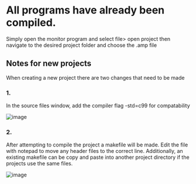# All programs have already been compiled.
Simply open the monitor program and select file> open project
then navigate to the desired project folder and choose the .amp file
## Notes for new projects
When creating a new project there are two changes that need to be made
### 1.
In the source files window, add the compiler flag -std=c99 for compatability

![image](https://github.com/jaspack/ECE346-Labs-in-C/assets/141270994/04b75b06-b4b1-4c8a-bc7c-8434bcfd2083)

### 2.
After attempting to compile the project a makefile will be made. Edit the file with notepad to
move any header files to the correct line. Additionally, an existing makefile can be copy and paste into
another project directory if the projects use the same files.

![image](https://github.com/jaspack/ECE346-Labs-in-C/assets/141270994/48a4927d-8e8c-4877-8151-60ca5be2f8d0)
